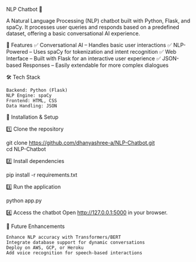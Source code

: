 NLP Chatbot 🤖

A Natural Language Processing (NLP) chatbot built with Python, Flask, and spaCy. It processes user queries and responds based on a predefined dataset, offering a basic conversational AI experience.

🚀 Features
    ✅ Conversational AI – Handles basic user interactions
    ✅ NLP-Powered – Uses spaCy for tokenization and intent recognition
    ✅ Web Interface – Built with Flask for an interactive user experience
    ✅ JSON-based Responses – Easily extendable for more complex dialogues

🛠 Tech Stack

    Backend: Python (Flask)
    NLP Engine: spaCy
    Frontend: HTML, CSS
    Data Handling: JSON

📌 Installation & Setup

1️⃣ Clone the repository

git clone https://github.com/dhanyashree-a/NLP-Chatbot.git  
cd NLP-Chatbot  

2️⃣ Install dependencies

pip install -r requirements.txt  

3️⃣ Run the application

python app.py  

4️⃣ Access the chatbot
Open http://127.0.0.1:5000 in your browser.

🔮 Future Enhancements

    Enhance NLP accuracy with Transformers/BERT
    Integrate database support for dynamic conversations
    Deploy on AWS, GCP, or Heroku
    Add voice recognition for speech-based interactions